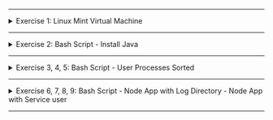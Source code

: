 ******

<details>
<summary>Exercise 1: Linux Mint Virtual Machine </summary>
 <br />

Downloaded `Linux Mint 21 "Vanessa"` from this [link](https://www.linuxmint.com/download.php)

Distribution
```shell
ireshniov@ireshniov-VirtualBox:~$ lsb_release -a
No LSB modules are available.
Distributor ID:	Linuxmint
Description:	Linux Mint 21
Release:	21
Codename:	vanessa
```
System kernel
```shell
ireshniov@ireshniov-VirtualBox:~$ uname -a
Linux ireshniov-VirtualBox 5.15.0-41-generic #44-Ubuntu SMP Wed Jun 22 14:20:53 UTC 2022 x86_64 x86_64 x86_64 GNU/Linux
```

It uses apt, apt-get package managers
```shell
ireshniov@ireshniov-VirtualBox:~$ ls /bin/ | grep ^apt$
apt
ireshniov@ireshniov-VirtualBox:~$ ls /bin/ | grep ^apt-get$
apt-get
ireshniov@ireshniov-VirtualBox:~$ ls /bin/ | grep ^yum$
ireshniov@ireshniov-VirtualBox:~$ yum
Command 'yum' not found, did you mean:
  command 'yum4' from deb nextgen-yum4 (4.5.2-6)
  command 'num' from deb quickcal (2.4-1)
  command 'uum' from deb freewnn-jserver (1.1.1~a021+cvs20130302-7build1)
  command 'sum' from deb coreutils (8.32-4.1ubuntu1)
  command 'zum' from deb perforate (1.2-5.1)
Try: sudo apt install <deb name>
```

So, Nano and Vi CLI editors are configured
```shell
ireshniov@ireshniov-VirtualBox:~$ ls /bin/ | grep ^nano$
nano
ireshniov@ireshniov-VirtualBox:~$ ls /usr/bin/ | grep ^nano$
nano
ireshniov@ireshniov-VirtualBox:~$ ls /bin/ | grep ^vi$
vi
ireshniov@ireshniov-VirtualBox:~$ ls /usr/bin/ | grep ^vi$
vi
ireshniov@ireshniov-VirtualBox:~$ ls /bin/ | grep ^vim$
ireshniov@ireshniov-VirtualBox:~$ ls /usr/bin/ | grep ^vim$
ireshniov@ireshniov-VirtualBox:~$ vim
Command 'vim' not found, but can be installed with:
sudo apt install vim         # version 2:8.2.3995-1ubuntu2.1, or
sudo apt install vim-tiny    # version 2:8.2.3995-1ubuntu2.1
sudo apt install neovim      # version 0.6.1-3
sudo apt install vim-athena  # version 2:8.2.3995-1ubuntu2
sudo apt install vim-gtk3    # version 2:8.2.3995-1ubuntu2
sudo apt install vim-nox     # version 2:8.2.3995-1ubuntu2
```
For my user is configured Bash shell
```shell
ireshniov@ireshniov-VirtualBox:~$ echo $SHELL
/bin/bash
```
</details>

******

<details>
<summary>Exercise 2: Bash Script - Install Java </summary>
 <br />

```shell
#!/bin/bash

apt update
apt install default-jre

version=$(java -version 2>&1 | grep "openjdk version" | awk '{print $3}' | grep -Po '(?<=^")\d{1,2}')

if [ "$version" == "" ]
then
        echo "Java not istalled."
elif [ "$version" -eq 1 ]
then
        echo "Installed old Java version"
elif [ "$version" -ge 11 ]
then
        echo "Java installation was successful"
fi
```

### Extract java version
```shell
version=$(java -version 2>&1 | grep "openjdk version" | awk '{print $3}' | grep -Po '(?<=^")\d{1,2}')
```

* `java -version` "print product version to the error stream and exit" conform docs. So we need to redirect error stream to standard output.
```shell
ireshniov@ireshniov-VirtualBox:~$ java -version
openjdk version "11.0.15" 2022-04-19
OpenJDK Runtime Environment (build 11.0.15+10-Ubuntu-0ubuntu0.22.04.1)
OpenJDK 64-Bit Server VM (build 11.0.15+10-Ubuntu-0ubuntu0.22.04.1, mixed mode, sharing)
```

* then, pipe output to `grep` and filter "openjdk version" that should find line with version or nothing, for example "openjdk version "11.0.15" 2022-04-19"
```shell
ireshniov@ireshniov-VirtualBox:~$ java -version 2>&1 | grep "openjdk version"
openjdk version "11.0.15" 2022-04-19
```

* after than we extract 3rd word using `awk` command
```shell
ireshniov@ireshniov-VirtualBox:~$ java -version 2>&1 | grep "openjdk version" | awk '{print $3}'
"11.0.15"
```

* filter with regular expression. Our goal is first 1-2 digits (As I understand, older java versions can be 1.7, 1.8 ...) after `"`. With that I extracted version number using `grep` with regular expression:
   Tested with older versions:
```shell
echo "openjdk version \"1.1.0.15\" 2022-04-19'" | awk '{print $3}' | grep -Po '(?<=^")\d{1,2}'
New versions:
```shell
java -version 2>&1 | grep "openjdk version" | awk '{print $3}' | grep -Po '(?<=^")\d{1,2}'
```

### Execution
```shell
ireshniov@ireshniov-VirtualBox:~$ ./install_java.sh
```
### Result
```shell
Ign:1 http://packages.linuxmint.com vanessa InRelease
Hit:2 http://packages.linuxmint.com vanessa Release                          
Hit:3 http://archive.ubuntu.com/ubuntu jammy InRelease                       
Get:4 http://security.ubuntu.com/ubuntu jammy-security InRelease [110 kB]  
Get:5 http://archive.ubuntu.com/ubuntu jammy-updates InRelease [114 kB]
Get:7 http://archive.ubuntu.com/ubuntu jammy-backports InRelease [99,8 kB]
Fetched 324 kB in 2s (191 kB/s)     
Reading package lists... Done
Building dependency tree... Done
Reading state information... Done
348 packages can be upgraded. Run 'apt list --upgradable' to see them.
Reading package lists... Done
Building dependency tree... Done
Reading state information... Done
default-jre is already the newest version (2:1.11-72build2).
The following package was automatically installed and is no longer required:
  systemd-hwe-hwdb
Use 'sudo apt autoremove' to remove it.
0 upgraded, 0 newly installed, 0 to remove and 348 not upgraded.
Java installation was successful
```

</details>

******

<details>
<summary>Exercise 3, 4, 5: Bash Script - User Processes Sorted </summary>
 <br />

```shell
#!/bin/bash

PS3='Please choose sort option: '
options=("Memory" "CPU" "None")

select opt in "${options[@]}"

do
        if [[ $opt =~ ^Memory|CPU$ ]]
        then
                read -p "How many processes to print? " -r lines_number
        fi

        case $opt in
                "Memory")
                        sort_by='rss'
                        break
                        ;;
                "CPU")
                        sort_by='pcpu'
                        break
                        ;;
                "None")
                        break
                        ;;
                *)
                        echo "Invalid option $REPLY"
                        ;;
        esac
done

ps axo user:20,pid,pcpu,pmem,vsz,rss,stat,start_time,time,cmd $(if ([ "$sort_by" != "" ]); then echo "--sort $sort_by"; fi;) \
        | awk -v user=$USER '{ if ($1 == user || $1 == "USER" ) { print $0} }' \
        | { if ([ "$lines_number" != "" ]); then head -n "$((lines_number+1))" ; else cat; fi; } \
```

</details>

******

<details>
<summary>Exercise 6, 7, 8, 9: Bash Script - Node App with Log Directory - Node App with Service user </summary>
 <br />

```shell
#!/bin/bash

apt update
apt install -y nodejs npm curl

echo "Node version: " $(node --version)
echo "NPM version: " $(npm --version)

log_directory=$(realpath $1)

if [ ! -d "$log_directory" ]
then
        echo "Directory $log_directory not exists. Creating it..."
        mkdir -p "$log_directory"
fi

useradd -m myapp
chown myapp -R "$log_directory"

runuser -l myapp -c "curl -L  https://node-envvars-artifact.s3.eu-west-2.amazonaws.com/bootcamp-node-envvars-project-1.0.0.tgz > node-project.tgz"
runuser -l myapp -c "tar -xvzf ./node-project.tgz"

runuser -l myapp -c "
    export APP_ENV=dev &&
    export DB_PWD=mysecret &&
    export DB_USER=myuser &&
    export LOG_DIR=$log_directory &&
    cd package &&
    npm install &&
    node server.js &"

ps aux | grep node | grep -v grep
netstat -tlpn | grep :3000
```

### Execution
```shell
ireshniov@ireshniov-VirtualBox:~$ sudo ./start_node_app.sh test1
```

</details>

******

